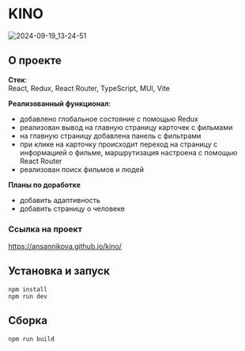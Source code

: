# KINO
![2024-09-19_13-24-51](https://github.com/user-attachments/assets/adc02e8f-ba2b-4a79-ada9-b2a6f89f100c)

## О проекте

**Стек**:  
React, Redux, React Router, TypeScript, MUI, Vite

**Реализованный функционал**:
- добавлено глобальное состояние с помощью Redux
- реализован вывод на главную страницу карточек с фильмами
- на главную страницу добавлена панель с фильтрами
- при клике на карточку происходит переход на страницу с информацией о фильме, маршрутизация настроена с помощью React Router
- реализован поиск фильмов и людей

**Планы по доработке**
- добавить адаптивность
- добавить страницу о человеке

### Ссылка на проект
https://ansannikova.github.io/kino/



## Установка и запуск

```
npm install
npm run dev
```

## Сборка

```
npm run build
```

